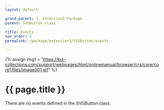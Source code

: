 ```yaml
---
layout: default

grand_parent: 3. Extension3 Package
parent: SVGButton Class

title: Events
nav_order: 3
permalink: /package/extension3/SVGButton/events

---
```

{% assign img1 = "https://biz-collections.com/support/webpages/html/onlinemanual/browser/crs/core/core1.files/image001.gif" %}


# {{ page.title }}

There are no events defined in the SVGButton class.